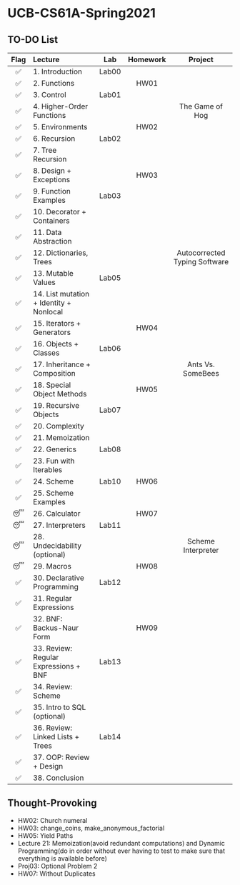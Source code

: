 # UCB-CS61A-Spring2021

## TO-DO List

| Flag | Lecture                                 |  Lab  | Homework |            Project            |
|:----:|:----------------------------------------|:-----:|:--------:|:-----------------------------:|
|  ✅   | 1. Introduction                         | Lab00 |          |                               |
|  ✅   | 2. Functions                            |       |   HW01   |                               |
|  ✅   | 3. Control                              | Lab01 |          |                               |
|  ✅   | 4. Higher-Order Functions               |       |          |        The Game of Hog        |
|  ✅   | 5. Environments                         |       |   HW02   |                               |
|  ✅   | 6. Recursion                            | Lab02 |          |                               |
|  ✅   | 7. Tree Recursion                       |       |          |                               |
|  ✅   | 8. Design + Exceptions                  |       |   HW03   |                               |
|  ✅   | 9. Function Examples                    | Lab03 |          |                               |
|  ✅   | 10. Decorator + Containers              |       |          |                               |
|  ✅   | 11. Data Abstraction                    |       |          |                               |
|  ✅   | 12. Dictionaries, Trees                 |       |          | Autocorrected Typing Software |
|  ✅   | 13. Mutable Values                      | Lab05 |          |                               |
|  ✅   | 14. List mutation + Identity + Nonlocal |       |          |                               |
|  ✅   | 15. Iterators + Generators              |       |   HW04   |                               |
|  ✅   | 16. Objects + Classes                   | Lab06 |          |                               |
|  ✅   | 17. Inheritance + Composition           |       |          |       Ants Vs. SomeBees       |
|  ✅   | 18. Special Object Methods              |       |   HW05   |                               |
|  ✅   | 19. Recursive Objects                   | Lab07 |          |                               |
|  ✅   | 20. Complexity                          |       |          |                               |
|  ✅   | 21. Memoization                         |       |          |                               |
|  ✅   | 22. Generics                            | Lab08 |          |                               |
|  ✅   | 23. Fun with Iterables                  |       |          |                               |
|  ✅   | 24. Scheme                              | Lab10 |   HW06   |                               |
|  ✅   | 25. Scheme Examples                     |       |          |                               |
|  😴    | 26. Calculator                          |       |   HW07   |                               |
|  😴    | 27. Interpreters                        | Lab11 |          |                               |
|  😴    | 28. Undecidability (optional)           |       |          |      Scheme Interpreter       |
|  😴    | 29. Macros                              |       |   HW08   |                               |
|  ✅    | 30. Declarative Programming             | Lab12 |          |                               |
|  ✅    | 31. Regular Expressions                 |       |          |                               |
|  ✅    | 32. BNF: Backus-Naur Form               |       |   HW09   |                               |
|  ✅    | 33. Review: Regular Expressions + BNF   | Lab13 |          |                               |
|  ✅    | 34. Review: Scheme                      |       |          |                               |
|  ✅    | 35. Intro to SQL (optional)             |       |          |                               |
|  ✅    | 36. Review: Linked Lists + Trees        | Lab14 |          |                               |
|  ✅    | 37. OOP: Review + Design                |       |          |                               |
|  ✅    | 38. Conclusion                          |       |          |                               |

## Thought-Provoking

- HW02: Church numeral
- HW03: change_coins, make_anonymous_factorial
- HW05: Yield Paths
- Lecture 21: Memoization(avoid redundant computations) and Dynamic Programming(do in order without ever having to test
  to make sure that everything is available before)
- Proj03: Optional Problem 2
- HW07: Without Duplicates